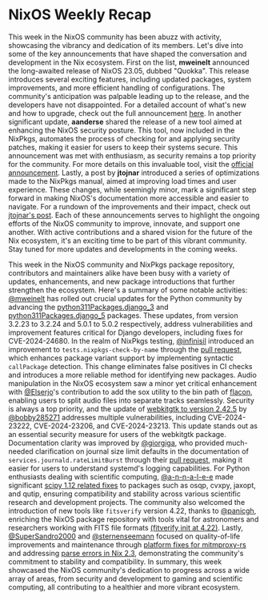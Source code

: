 # NixOS Weekly Recap

This week in the NixOS community has been abuzz with activity, showcasing the vibrancy and dedication of its members. Let's dive into some of the key announcements that have shaped the conversation and development in the Nix ecosystem. First on the list, **mweinelt** announced the long-awaited release of NixOS 23.05, dubbed "Quokka". This release introduces several exciting features, including updated packages, system improvements, and more efficient handling of configurations. The community's anticipation was palpable leading up to the release, and the developers have not disappointed. For a detailed account of what's new and how to upgrade, check out the full announcement [here](#). In another significant update, **aanderse** shared the release of a new tool aimed at enhancing the NixOS security posture. This tool, now included in the NixPkgs, automates the process of checking for and applying security patches, making it easier for users to keep their systems secure. This announcement was met with enthusiasm, as security remains a top priority for the community. For more details on this invaluable tool, visit the [official announcement](#). Lastly, a post by **jtojnar** introduced a series of optimizations made to the NixPkgs manual, aimed at improving load times and user experience. These changes, while seemingly minor, mark a significant step forward in making NixOS's documentation more accessible and easier to navigate. For a rundown of the improvements and their impact, check out [jtojnar's post](#). Each of these announcements serves to highlight the ongoing efforts of the NixOS community to improve, innovate, and support one another. With active contributions and a shared vision for the future of the Nix ecosystem, it's an exciting time to be part of this vibrant community. Stay tuned for more updates and developments in the coming weeks.

This week in the NixOS community and NixPkgs package repository, contributors and maintainers alike have been busy with a variety of updates, enhancements, and new package introductions that further strengthen the ecosystem. Here's a summary of some notable activities: [@mweinelt](https://github.com/mweinelt) has rolled out crucial updates for the Python community by advancing the [python311Packages.django_3](https://github.com/NixOS/nixpkgs/pull/286769) and [python311Packages.django_5](https://github.com/NixOS/nixpkgs/pull/286769) packages. These updates, from version 3.2.23 to 3.2.24 and 5.0.1 to 5.0.2 respectively, address vulnerabilities and improvement features critical for Django developers, including fixes for CVE-2024-24680. In the realm of NixPkgs testing, [@infinisil](https://github.com/infinisil) introduced an improvement to `tests.nixpkgs-check-by-name` through the [pull request](https://github.com/NixOS/nixpkgs/pull/285089), which enhances package variant support by implementing syntactic `callPackage` detection. This change eliminates false positives in CI checks and introduces a more reliable method for identifying new packages. Audio manipulation in the NixOS ecosystem saw a minor yet critical enhancement with [@Elserjo](https://github.com/Elserjo)'s contribution to add the sox utility to the bin path of [flacon](https://github.com/NixOS/nixpkgs/pull/281829), enabling users to split audio files into separate tracks seamlessly. Security is always a top priority, and the update of [webkitgtk to version 2.42.5](https://github.com/NixOS/nixpkgs/pull/286612) by [@bobby285271](https://github.com/bobby285271) addresses multiple vulnerabilities, including CVE-2024-23222, CVE-2024-23206, and CVE-2024-23213. This update stands out as an essential security measure for users of the webkitgtk package. Documentation clarity was improved by [@giorgiga](https://github.com/giorgiga), who provided much-needed clarification on journal size limit defaults in the documentation of `services.journald.rateLimitBurst` through their [pull request](https://github.com/NixOS/nixpkgs/pull/256652), making it easier for users to understand systemd's logging capabilities. For Python enthusiasts dealing with scientific computing, [@a-n-n-a-l-e-e](https://github.com/a-n-n-a-l-e-e) made significant [scipy 1.12 related fixes](https://github.com/NixOS/nixpkgs/pull/286237) to packages such as osqp, cvxpy, jaxopt, and qutip, ensuring compatibility and stability across various scientific research and development projects. The community also welcomed the introduction of new tools like `fitsverify` version 4.22, thanks to [@panicgh](https://github.com/panicgh), enriching the NixOS package repository with tools vital for astronomers and researchers working with FITS file formats [(fitverify init at 4.22)](https://github.com/NixOS/nixpkgs/pull/278717). Lastly, [@SuperSandro2000](https://github.com/SuperSandro2000) and [@sternenseemann](https://github.com/sternenseemann) focused on quality-of-life improvements and maintenance through [platform fixes for mitmproxy-rs](https://github.com/NixOS/nixpkgs/pull/265841) and addressing [parse errors in Nix 2.3](https://github.com/NixOS/nixpkgs/pull/285353), demonstrating the community's commitment to stability and compatibility. In summary, this week showcased the NixOS community's dedication to progress across a wide array of areas, from security and development to gaming and scientific computing, all contributing to a healthier and more vibrant ecosystem.